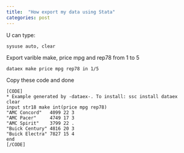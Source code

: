 ```yaml
---
title:  "How export my data using Stata"
categories: post
---
```



U can type:
```
sysuse auto, clear
```

Export varible make, price mpg and rep78 from 1 to 5
```
dataex make price mpg rep78 in 1/5
```

Copy these code and done
```
[CODE]
* Example generated by -dataex-. To install: ssc install dataex
clear
input str18 make int(price mpg rep78)
"AMC Concord"   4099 22 3
"AMC Pacer"     4749 17 3
"AMC Spirit"    3799 22 .
"Buick Century" 4816 20 3
"Buick Electra" 7827 15 4
end
[/CODE]
```




